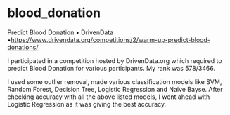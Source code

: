 # blood_donation
Predict Blood Donation • DrivenData
•https://www.drivendata.org/competitions/2/warm-up-predict-blood-donations/

I participated in a competition hosted by DrivenData.org which required to predict Blood Donation for various participants. My rank was 578/3466. 

I used some outlier removal, made various classification models like SVM, Random Forest, Decision Tree, Logistic Regression and Naive Bayse. After checking accuracy with all the above listed models, I went ahead with Logistic Regression as it was giving the best accuracy. 
